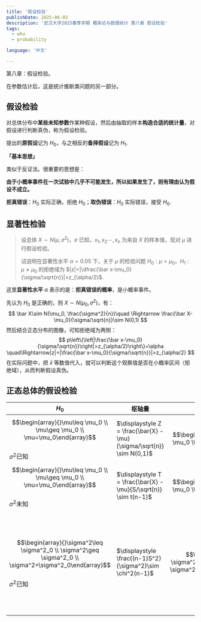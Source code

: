 ```yaml
---
title: '假设检验'
publishDate: 2025-06-03
description: '武汉大学2025春季学期 概率论与数理统计 第八章 假设检验'
tags:
  - whu
  - probability

language: '中文'

---
```


第八章：假设检验。

在参数估计后，这是统计推断类问题的另一部分。

## 假设检验

对总体分布中**某些未知参数**作某种假设，然后由抽取的样本**构造合适的统计量**，对假设进行判断真伪，称为假设检验。

提出的**原假设**记为 $H_0$，与之相反的**备择假设**记为 $H_1$.

**「基本思想」**

类似于反证法。很重要的思想是：

**由于小概率事件在一次试验中几乎不可能发生，所以如果发生了，则有理由认为假设不成立。**

**拒真错误**：$H_0$ 实际正确，拒绝 $H_0$；**取伪错误**：$H_0$ 实际错误，接受 $H_0$.

## 显著性检验

> 设总体 $X\sim N(\mu,\sigma^2)$，$\sigma$ 已知，$x_1,x_2\cdots,x_n$ 为来自 $X$ 的样本值，现对 $\mu$ 进行假设检验。
>
> 试说明在显著性水平 $\alpha=0.05$ 下，关于 $\mu$ 的检验问题 $H_0:\mu=\mu_0$，$H_1:\mu\neq \mu_0$ 的拒绝域为 $|z|=|\dfrac{\bar x-\mu_0}{\sigma/\sqrt{n}}|>z_{\alpha/2}$.

这里**显著性水平** $\alpha$ 表示的是：**拒真错误的概率**，是小概率事件。

先认为 $H_0$ 是正确的，则 $X\sim N(\mu_0,\sigma^2)$，有：
$$
\bar X\sim N(\mu_0, \frac{\sigma^2}{n})\quad \Rightarrow \frac{\bar X-\mu_0}{\sigma/\sqrt{n}}\sim N(0,1)
$$
然后结合正态分布的图像，可知拒绝域为两侧：
$$
p\left\{\left|\frac{\bar x-\mu_0}{\sigma/\sqrt{n}}\right|>z_{\alpha/2}\right\}=\alpha \quad\Rightarrow|z|=|\frac{\bar x-\mu_0}{\sigma/\sqrt{n}}|>z_{\alpha/2}
$$
在实际问题中，把 $\bar x$ 等数值代入，就可以判断这个观察值是否在小概率区间（拒绝域），从而判断假设真伪。

## 正态总体的假设检验

| $H_0$                                                        | 枢轴量                                                       | $H_1$                                                        | 拒绝域                                                       |
| ------------------------------------------------------------ | ------------------------------------------------------------ | ------------------------------------------------------------ | ------------------------------------------------------------ |
| $$\begin{array}{}\mu\leq \mu_0 \\ \mu\geq \mu_0 \\ \mu=\mu_0\end{array}$$<br>$\sigma^2$已知 | $\displaystyle Z = \frac{\bar{X} - \mu}{\sigma/\sqrt{n}} \sim N(0,1)$ | $$\begin{array}{}\mu> \mu_0 \\ \mu< \mu_0 \\ \mu\neq\mu_0\end{array}$$ | $$\begin{array}{}z\geq z_\alpha \\ z\leq -z_{\alpha} \\ |z|\geq z_{\alpha/2}\end{array}$$ |
| $$\begin{array}{}\mu\leq \mu_0 \\ \mu\geq \mu_0 \\ \mu=\mu_0\end{array}$$<br/>$\sigma^2$未知 | $\displaystyle T = \frac{\bar{X} - \mu}{S/\sqrt{n}} \sim t(n-1)$ | $$\begin{array}{}\mu> \mu_0 \\ \mu< \mu_0 \\ \mu\neq\mu_0\end{array}$$ | $$\begin{array}{}t\geq t_\alpha(n-1) \\ t\leq -t_{\alpha}(n-1) \\ |t|\geq t_{\alpha/2}(n-1)\end{array}$$ |
| $$\begin{array}{}\sigma^2\leq \sigma^2_0 \\ \sigma^2\geq \sigma^2_0 \\ \sigma^2=\sigma^2_0\end{array}$$<br/>$\sigma^2$已知 | $\displaystyle \frac{(n-1)S^2}{\sigma^2}\sim \chi^2(n-1)$    | $$\begin{array}{}\sigma^2> \sigma^2_0 \\ \sigma^2< \sigma^2_0 \\ \sigma^2\neq\sigma^2_0\end{array}$$ | $$\begin{array}{}\chi^2\geq \chi^2_\alpha(n-1) \\ \chi^2\leq \chi^2_{1-\alpha}(n-1) \\ \chi^2\geq \chi^2_{\alpha/2}(n-1)\text{ OR } \chi^2\leq \chi^2_{1-\alpha/2}(n-1)\end{array}$$ |


